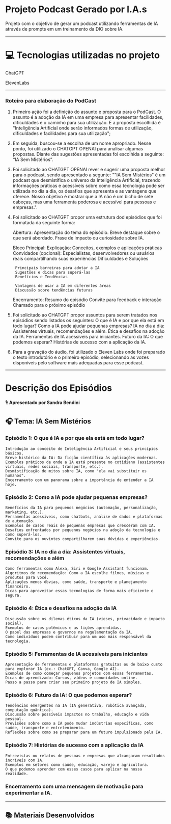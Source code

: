 # Projeto Podcast Gerado por I.A.s
Projeto com o objetivo de gerar um podcast utilizando ferramentas de IA através de prompts em um treinamento da DIO sobre IA.

---

# 💻 Tecnologias utilizadas no projeto
ChatGPT

ElevenLabs

---

### Roteiro para elaboração do PodCast
1. Primeiro ação foi a definição do assunto e proposta para o PodCast. O assunto é a adoção da IA em uma empresa para apresentar facilidades, dificuldades e o caminho para sua utilização. E a proposta escolhida é "Inteligência Artificial onde serão informados formas de utilização, dificuldades e facilidades para sua utilização";
2. Em seguida, buscou-se a escolha de um nome apropriado. Nesse ponto, foi utilizado o CHATGPT OPENAI para analisar algumas propostas. Diante das sugestões apresentadas foi escolhida a seguinte: “IA Sem Mistérios”.
3. Foi solicitado ao CHATGPT OPENAI rever e sugerir uma proposta melhor para o podcast, sendo apresentado a segunte: ""IA Sem Mistérios" é um podcast que desmistifica o universo da Inteligência Artificial, trazendo informações práticas e acessíveis sobre como essa tecnologia pode ser utilizada no dia a dia, os desafios que apresenta e as vantagens que oferece. Nosso objetivo é mostrar que a IA não é um bicho de sete cabeças, mas uma ferramenta poderosa e acessível para pessoas e empresas.".
4. Foi solicitado ao CHATGPT propor uma estrutura dod episódios que foi formatada da seguinte forma:
   
    Abertura:
        Apresentação do tema do episódio.
        Breve destaque sobre o que será abordado.
        Frase de impacto ou curiosidade sobre IA.

   Bloco Principal:
        Explicação: Conceitos, exemplos e aplicações práticas
        Convidados (opcional): Especialistas, desenvolvedores ou usuários reais compartilhando suas experiências
        Dificuldades e Soluções 

        Principais barreiras para adotar a IA
        Sugestões e dicas para superá-las
        Benefícios e Tendências

        Vantagens de usar a IA em diferentes áreas
        Discussão sobre tendências futuras
   
    Encerramento:
        Resumo do episódio
        Convite para feedback e interação
        Chamado para o próximo episódio

5. Foi solicitado ao CHATGPT propor assuntos para serem tratados nos episódios sendo listados os seguintes:
    O que é IA e por que ela está em todo lugar?
    Como a IA pode ajudar pequenas empresas?
    IA no dia a dia: Assistentes virtuais, recomendações e além.
    Ética e desafios na adoção da IA.
    Ferramentas de IA acessíveis para iniciantes.
    Futuro da IA: O que podemos esperar?
    Histórias de sucesso com a aplicação da IA.

6. Para a gravação do áudio, foi utilizado o Eleven Labs onde foi preparado o texto introdutório e o primeiro episódio, selecionando as vozes disponíveis pelo software mais adequadas para esse podcast.

---

# Descrição dos Episódios  
🎙 **Apresentado por Sandra Bendini** 
## 🎧 Tema: IA Sem Mistérios

### Episódio 1: O que é IA e por que ela está em todo lugar?
    Introdução ao conceito de Inteligência Artificial e seus princípios básicos.
    Breve histórico da IA: Da ficção científica às aplicações modernas.
    Exemplos práticos de onde a IA está presente no cotidiano (assistentes virtuais, redes sociais, transporte, etc.).
    Desmistificação de mitos sobre IA, como "ela vai substituir os humanos".
    Encerramento com um panorama sobre a importância de entender a IA hoje.

### Episódio 2: Como a IA pode ajudar pequenas empresas?
    Benefícios da IA para pequenos negócios (automação, personalização, marketing, etc.).
    Ferramentas acessíveis, como chatbots, análise de dados e plataformas de automação.
    Exemplos de casos reais de pequenas empresas que cresceram com IA.
    Desafios enfrentados por pequenos negócios na adoção da tecnologia e como superá-los.
    Convite para os ouvintes compartilharem suas dúvidas e experiências.

### Episódio 3: IA no dia a dia: Assistentes virtuais, recomendações e além
    Como ferramentas como Alexa, Siri e Google Assistant funcionam.
    Algoritmos de recomendação: Como a IA escolhe filmes, músicas e produtos para você.
    Aplicações menos óbvias, como saúde, transporte e planejamento financeiro.
    Dicas para aproveitar essas tecnologias de forma mais eficiente e segura.

### Episódio 4: Ética e desafios na adoção da IA
    Discussão sobre os dilemas éticos da IA (vieses, privacidade e impacto social).
    Exemplos de casos polêmicos e as lições aprendidas.
    O papel das empresas e governos na regulamentação da IA.
    Como indivíduos podem contribuir para um uso mais responsável da tecnologia.

### Episódio 5: Ferramentas de IA acessíveis para iniciantes
    Apresentação de ferramentas e plataformas gratuitas ou de baixo custo para explorar IA (ex.: ChatGPT, Canva, Google AI).
    Exemplos de como começar pequenos projetos com essas ferramentas.
    Dicas de aprendizado: Cursos, vídeos e comunidades online.
    Passo a passo para criar seu primeiro projeto de IA simples.

### Episódio 6: Futuro da IA: O que podemos esperar?
    Tendências emergentes na IA (IA generativa, robótica avançada, computação quântica).
    Discussão sobre possíveis impactos no trabalho, educação e vida pessoal.
    Previsões sobre como a IA pode mudar indústrias específicas, como saúde, transporte e entretenimento.
    Reflexões sobre como se preparar para um futuro impulsionado pela IA.

### Episódio 7: Histórias de sucesso com a aplicação da IA
    Entrevistas ou relatos de pessoas e empresas que alcançaram resultados incríveis com IA.
    Exemplos em setores como saúde, educação, varejo e agricultura.
    O que podemos aprender com esses casos para aplicar na nossa realidade.

### Encerramento com uma mensagem de motivação para experimentar a IA.

---

## 📚 Materiais Desenvolvidos
 



